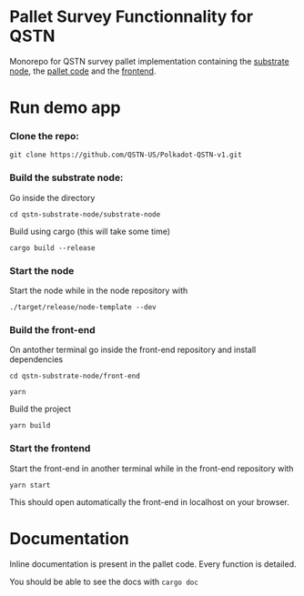 # Pallet Survey Functionnality for QSTN

Monorepo for QSTN survey pallet implementation containing the [substrate node](https://github.com/QSTN-labs/milestone1-qstnsubstrate/tree/main/substrate-node), the [pallet code](https://github.com/QSTN-labs/milestone1-qstnsubstrate/tree/main/substrate-node/pallets/survey) and the [frontend](https://github.com/QSTN-labs/milestone1-qstnsubstrate/tree/main/front-end).

# Run demo app

### Clone the repo:

`git clone https://github.com/QSTN-US/Polkadot-QSTN-v1.git`

### Build the substrate node:
Go inside the directory

`cd qstn-substrate-node/substrate-node`

Build using cargo (this will take some time)

`cargo build --release`

### Start the node
Start the node while in the node repository with

`./target/release/node-template --dev`


### Build the front-end
On antother terminal go inside the front-end repository and install dependencies

`cd qstn-substrate-node/front-end`

`yarn`

Build the project

`yarn build`


### Start the frontend
Start the front-end in another terminal while in the front-end repository with

`yarn start`

This should open automatically the front-end in localhost on your browser.

# Documentation

Inline documentation is present in the pallet code. Every function is detailed. 

You should be able to see the docs with `cargo doc`